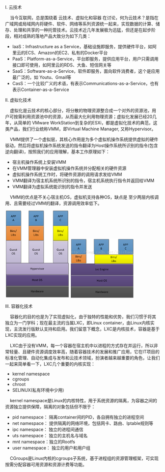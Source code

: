 
I. 云技术

&nbsp;&nbsp;&nbsp;&nbsp;当今互联网，总是围绕着 云技术、虚拟化和容器 在讨论，何为云技术？是指在广域网或局域网内将硬件、软件、网络等系列资源统一起来，实现数据的计算、储存、处理和共享的一种托管技术。云技术近几年发展极为迅猛，但还是在起步阶段，相对成熟的落地产品大致分为如下几类：

  - IaaS：Infrastructure as a Service，基础设施即服务，提供硬件平台，如阿里云的ECS、Amazon的EC2、私有的Docker平台
  - PaaS：Platform-as-a-Service，平台即服务，提供应用平台，用户只需调用接口即可使用，如阿里云的RDS、大鱼、短信网关等
  - SaaS：Software-as-a-Service，软件即服务，面向软件消费者，这个是应用最广泛的，如 Youtu、Gmail等
  - CasS：一个比较广义的术语，有表示Communications-as-a-Service，也有表示Container-as-a-Service

II. 虚拟化技术

&nbsp;&nbsp;&nbsp;&nbsp;虚拟化是云技术的核心部分，将分散的物理资源整合成一个对外的资源池，用户可按需利用资源池中的资源，从而最大化利用物理资源；虚拟化发展已经20几年，从简单的 VMware WorkStation到复杂的ESXi，都是虚拟化技术的典范，这类产品，我们行业统称VMM，即Virtual Machine Manager, 又称Hypervisor。

&nbsp;&nbsp;&nbsp;&nbsp;VMM提供了一个虚拟层，其核心作用是为多个虚拟机操作系统提供虚拟的硬件驱动，然后将虚拟机操作系统发送的指令翻译为Host操作系统所识别的指令(包含逆向翻译)，按照我们的应用理解，基本工作原理如下：

  - 宿主机操作系统上安装VMM
  - 在VMM管理器中安装虚拟机操作系统并分配相关的硬件资源
  - 虚拟机操作系统工作时，将硬件资源的调用请求发给VMM
  - VMM翻译为宿主机系统所识别的指令，宿主机系统执行指令并返回给VMM
  - VMM翻译为虚拟系统能识别的指令并发送
  
&nbsp;&nbsp;&nbsp;&nbsp;VMM的优点是不关心宿主机OS，虚拟机支持各种OS，缺点是 至少两层内核调用、且需要经过VMM的翻译，资源调用效率低下。

![03.png](../img/03.png) 
![04.png](../img/04.png)


III. 容器化技术

&nbsp;&nbsp;&nbsp;&nbsp;容器化的目的也是为了实现虚拟化，由于独特的性能和优势，我们习惯于将其独立为一门学科；现在最主流的当属LXC，即Linux container，由Linux内核实现，主流发行版默认支持和启用。我们留意下概念，LXC是内核技术，容器是基于LXC实现的应用。

&nbsp;&nbsp;&nbsp;&nbsp;LXC由于没有VMM，每一个容器在宿主机中以进程的方式存在并运行，所以非常轻量、且硬件资源调度效率高，随着容器技术的发展和推广应用，它在IT项目的标准化管理、自动化集成与发布和云技术领域，扮演者越来越重要的角色，让我们一起来简单看一下，LXC几个重要的内核实现：
  - kernel namespace
  - cgroups
  - chroot
  - SELINUX(私有环境中少用)

&nbsp;&nbsp;&nbsp;&nbsp;kernel namespace是Linux的内核特性，用于系统资源的隔离，为容器之间的资源独立提供保障，隔离的对象包括但不限于：
  - pid namespace：  隔离container间的PID，各自拥有独立的进程空间
  - net namespace： 提供隔离的网络环境，包括网卡、路由、Iptable规则等
  - ipc namespace：  独立的进程间通信
  - uts namespace：  独立的主机名与域名
  - mnt namespace：独立的Rootfs
  - user namespace： 独立的用户和用户组

&nbsp;&nbsp;&nbsp;&nbsp;CGroups是Linux内核的cgroups子系统，基于进程组的资源管理框架，可实现按需分配容器可用资源和资源计费等功能。
  
